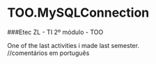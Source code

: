 # TOO.MySQLConnection
###Etec ZL - TI 2º módulo - TOO

One of the last activities i made last semester.  
//comentários em português
